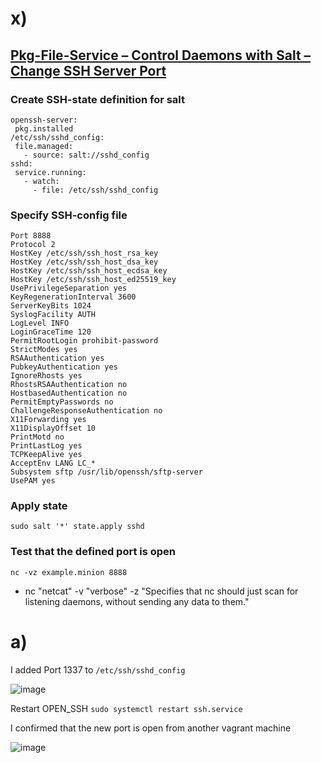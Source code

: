 
# x)

## [Pkg-File-Service – Control Daemons with Salt – Change SSH Server Port](https://terokarvinen.com/2018/pkg-file-service-control-daemons-with-salt-change-ssh-server-port/?fromSearch=salt%20ssh)

###  Create SSH-state definition for salt

``` /srv/salt/sshd.sls
openssh-server:
 pkg.installed
/etc/ssh/sshd_config:
 file.managed:
   - source: salt://sshd_config
sshd:
 service.running:
   - watch:
     - file: /etc/ssh/sshd_config
```

### Specify SSH-config file
```/srv/salt/sshd_config
Port 8888
Protocol 2
HostKey /etc/ssh/ssh_host_rsa_key
HostKey /etc/ssh/ssh_host_dsa_key
HostKey /etc/ssh/ssh_host_ecdsa_key
HostKey /etc/ssh/ssh_host_ed25519_key
UsePrivilegeSeparation yes
KeyRegenerationInterval 3600
ServerKeyBits 1024
SyslogFacility AUTH
LogLevel INFO
LoginGraceTime 120
PermitRootLogin prohibit-password
StrictModes yes
RSAAuthentication yes
PubkeyAuthentication yes
IgnoreRhosts yes
RhostsRSAAuthentication no
HostbasedAuthentication no
PermitEmptyPasswords no
ChallengeResponseAuthentication no
X11Forwarding yes
X11DisplayOffset 10
PrintMotd no
PrintLastLog yes
TCPKeepAlive yes
AcceptEnv LANG LC_*
Subsystem sftp /usr/lib/openssh/sftp-server
UsePAM yes
```

### Apply state 
`sudo salt '*' state.apply sshd`

### Test that the defined port is open

`nc -vz example.minion 8888`

- nc "netcat" -v "verbose" -z "Specifies that nc should just scan for listening daemons, without sending any data to them."

# a)

I added Port 1337 to `/etc/ssh/sshd_config` 

![image](https://user-images.githubusercontent.com/73443709/230898339-17125439-a5b9-4532-9c5e-a4a4bcacf8d8.png)

Restart OPEN_SSH `sudo systemctl restart ssh.service`

I confirmed that the new port is open from another vagrant machine

![image](https://user-images.githubusercontent.com/73443709/230898723-c2a1a0a7-45a2-4d80-975d-d71620f89b44.png)


